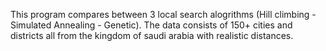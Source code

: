 This program compares between 3 local search alogrithms (Hill climbing - Simulated Annealing - Genetic).
The data consists of 150+ cities and districts all from the kingdom of saudi arabia with realistic distances. 
